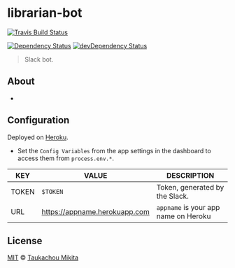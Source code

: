 librarian-bot
==

[![Travis Build Status][travis-image]][travis-url]
<!-- [![AppVeyor Build Status][appveyor-image]][appveyor-url] -->
<!-- [![Coverage Status][coveralls-image]][coveralls-url] -->
[![Dependency Status][dep-image]][dep-url]
[![devDependency Status][devdep-image]][devdep-url]

> Slack bot.

## About

-


## Configuration

Deployed on [Heroku](https://heroku.com).

* Set the `Config Variables` from the app settings in the dashboard to access them from `process.env.*`.

| KEY   | VALUE     | DESCRIPTION |
| ----- | --------- | ----------- |
| TOKEN | `$TOKEN`  | Token, generated by the Slack. |
| URL   | https://appname.herokuapp.com | `appname` is your app name on Heroku |


## License

[MIT](LICENSE) © [Taukachou Mikita](https://edloidas.com)

<!-- Links -->
[travis-url]: https://travis-ci.org/edloidas/librarian-bot
[travis-image]: https://img.shields.io/travis/edloidas/librarian-bot.svg?label=linux%20build

[appveyor-url]: https://ci.appveyor.com/project/edloidas/librarian-bot
[appveyor-image]: https://img.shields.io/appveyor/ci/edloidas/librarian-bot.svg?label=windows%20build

[coveralls-url]: https://coveralls.io/github/edloidas/librarian-bot?branch=master
[coveralls-image]: https://coveralls.io/repos/github/edloidas/librarian-bot/badge.svg?branch=master

[dep-url]: https://david-dm.org/edloidas/librarian-bot
[dep-image]: https://david-dm.org/edloidas/librarian-bot.svg

[devdep-url]: https://david-dm.org/edloidas/librarian-bot#info=devDependencies
[devdep-image]: https://david-dm.org/edloidas/librarian-bot/dev-status.svg
